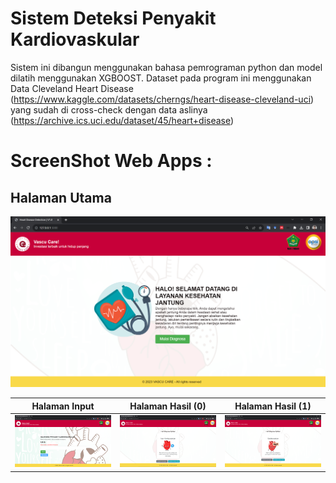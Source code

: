 # Sistem Deteksi Penyakit Kardiovaskular
Sistem ini dibangun menggunakan bahasa pemrograman python dan model dilatih menggunakan XGBOOST.
Dataset pada program ini menggunakan Data Cleveland Heart Disease (https://www.kaggle.com/datasets/cherngs/heart-disease-cleveland-uci) yang sudah di cross-check dengan data aslinya (https://archive.ics.uci.edu/dataset/45/heart+disease)



# ScreenShot Web Apps :

## Halaman Utama
![Halaman Utama](Tampilan1.PNG)

| Halaman Input | Halaman Hasil (0) | Halaman Hasil (1) |
|----------|----------|----------|
| ![Halaman Input](Wajibdiisi.PNG) | ![Hasil-Kalau-Sehat](hasilsehat.PNG) | ![Hasil-kalau-sakit](KaloSakit.PNG) |
